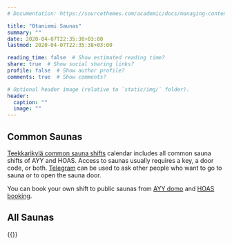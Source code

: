 ```yaml
---
# Documentation: https://sourcethemes.com/academic/docs/managing-content/

title: "Otaniemi Saunas"
summary: ""
date: 2020-04-07T22:35:38+03:00
lastmod: 2020-04-07T22:35:38+03:00

reading_time: false  # Show estimated reading time?
share: true  # Show social sharing links?
profile: false  # Show author profile?
comments: true  # Show comments?

# Optional header image (relative to `static/img/` folder).
header:
  caption: ""
  image: ""
---
```


## Common Saunas
[Teekkarikylä common sauna shifts](https://calendar.google.com/calendar/embed?src=jpv0nr25o8389bl3mao4q3hb9s%40group.calendar.google.com) calendar includes all common sauna shifts of AYY and HOAS. Access to saunas usually requires a key, a door code, or both. [Telegram](https://t.me/PTSSry) can be used to ask other people who want to go to sauna or to open the sauna door.

You can book your own shift to public saunas from [AYY domo](https://domo.ayy.fi/buildings) and [HOAS booking](https://booking.hoas.fi/).

## All Saunas
{{<gdocs src="https://drive.google.com/open?id=1S7pRi6Odmq0iDTF97s5FIO3Ztcz0_0WZ-pL3TWw39yA">}}
